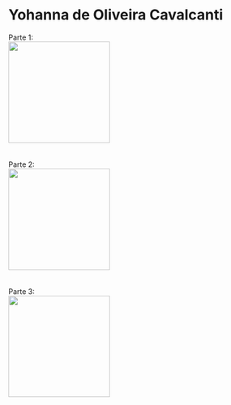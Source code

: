 # Yohanna de Oliveira Cavalcanti

Parte 1: 
<br>
<img src="https://user-images.githubusercontent.com/53948477/128584784-57a65c70-99d6-4a94-a25f-884982d223d1.png" width="200"/>
<br>
<br>
<br>
Parte 2:
<br>
<img src="https://user-images.githubusercontent.com/53948477/128584795-64f08fef-1759-4f90-aa66-428e198ede06.png" width="200"/>
<br>
<br>
<br>
Parte 3:
<br>
<img src="https://user-images.githubusercontent.com/53948477/128584802-fd0670a1-68b6-44e3-a857-9fe47c3104d7.png" width="200"/>
